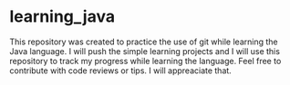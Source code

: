 # learning_java

This repository was created to practice the use of git while learning the Java language. I will push the simple learning projects and I will use this repository to track my progress while learning the language. Feel free to contribute with code reviews or tips. I will appreaciate that.
